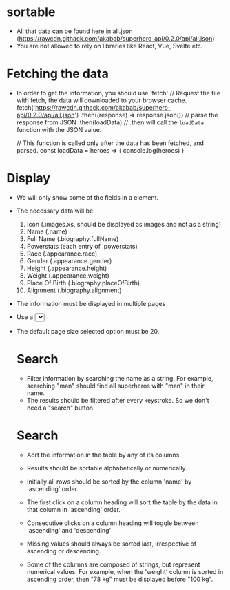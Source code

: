 # sortable

- All that data can be found here in all.json (https://rawcdn.githack.com/akabab/superhero-api/0.2.0/api/all.json)
- You are not allowed to rely on libraries like React, Vue, Svelte etc.


# Fetching the data
- In order to get the information, you should use 'fetch'
    // Request the file with fetch, the data will downloaded to your browser cache.
    fetch('https://rawcdn.githack.com/akabab/superhero-api/0.2.0/api/all.json')
    .then((response) => response.json()) // parse the response from JSON
    .then(loadData) // .then will call the `loadData` function with the JSON value.
    
    // This function is called only after the data has been fetched, and parsed.
    const loadData = heroes => {
    console.log(heroes)
    }


# Display
- We will only show some of the fields in a <table> element. 
- The necessary data will be:
    1. Icon (.images.xs, should be displayed as images and not as a string)
    2. Name (.name)
    3. Full Name (.biography.fullName)
    4. Powerstats (each entry of .powerstats)
    5. Race (.appearance.race)
    6. Gender (.appearance.gender)
    7. Height (.appearance.height)
    8. Weight (.appearance.weight)
    9. Place Of Birth (.biography.placeOfBirth)
    10. Alignment (.biography.alignment)

- The information must be displayed in multiple pages
- Use a <select> input to chose the page size from 10, 20,50, 100 or all results.
- The default page size selected option must be 20.


# Search
- Filter information by searching the name as a string.
    For example, searching "man" should find all superheros with "man" in their name.
- The results should be filtered after every keystroke. So we don't need a "search" button.

# Search
- Aort the information in the table by any of its columns
- Results should be sortable alphabetically or numerically.

- Initially all rows should be sorted by the column 'name' by 'ascending' order.
- The first click on a column heading will sort the table by the data in that column in 'ascending' order.
- Consecutive clicks on a column heading will toggle between 'ascending' and 'descending'
- Missing values should always be sorted last, irrespective of ascending or descending.
- Some of the columns are composed of strings, but represent numerical values. 
    For example, when the 'weight' column is sorted in ascending order, then "78 kg" must be displayed before "100 kg".
